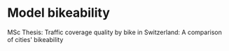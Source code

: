 # Model bikeability
MSc Thesis: Traffic coverage quality by bike in Switzerland: A comparison of cities' bikeability

